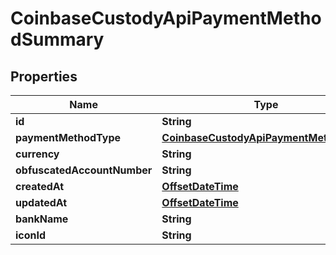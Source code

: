 
# CoinbaseCustodyApiPaymentMethodSummary

## Properties
Name | Type | Description | Notes
------------ | ------------- | ------------- | -------------
**id** | **String** |  | 
**paymentMethodType** | [**CoinbaseCustodyApiPaymentMethodType**](CoinbaseCustodyApiPaymentMethodType.md) |  | 
**currency** | **String** |  | 
**obfuscatedAccountNumber** | **String** |  | 
**createdAt** | [**OffsetDateTime**](OffsetDateTime.md) |  | 
**updatedAt** | [**OffsetDateTime**](OffsetDateTime.md) |  |  [optional]
**bankName** | **String** |  | 
**iconId** | **String** |  | 



